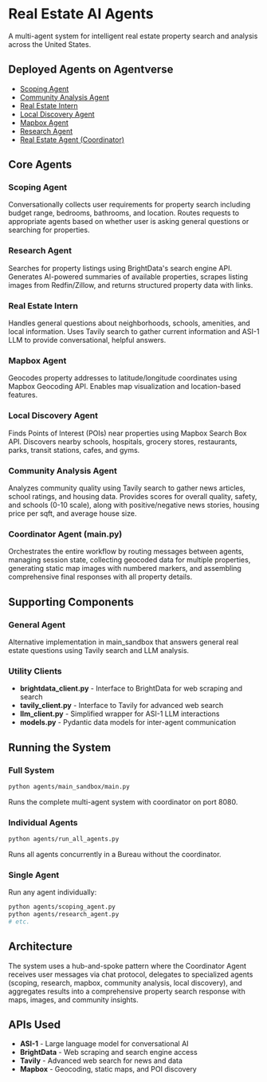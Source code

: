 # Real Estate AI Agents

A multi-agent system for intelligent real estate property search and analysis across the United States.

## Deployed Agents on Agentverse

- [Scoping Agent](https://agentverse.ai/agents/details/agent1qtuv3paxfpc7r44x5xxhttlgurtm7rkdf97z0dgfr34r8gf0zp0asyhtnse/profile)
- [Community Analysis Agent](https://agentverse.ai/agents/details/agent1q2d44gnyd9rfm4dwxaje96v8q3m30nhckpwkn5zte38ecn6y8k6vyjavunw/profile)
- [Real Estate Intern](https://agentverse.ai/agents/details/agent1qv5xsu3s92n8wxe2zq0gx425jsfxcyz3aeedtntp7f45argyturk6m0ez45/profile)
- [Local Discovery Agent](https://agentverse.ai/agents/details/agent1q0a0ctl6xt9pqgawtvts9m3p9fn0hhxhd4zm5l2a4r2twqqsssk45zjypfq/profile)
- [Mapbox Agent](https://agentverse.ai/agents/details/agent1qfwz4lx0rj2a7dsak4wswmnanql8u9yk9dvf97jy73z8vh5yknh6z0ncn2y/profile)
- [Research Agent](https://agentverse.ai/agents/details/agent1qd6snf9k3kd68djglmfzd9kcjnjtv43gn7dpnt9zj4ta6w2n9fyfvj09hmh/profile)
- [Real Estate Agent (Coordinator)](https://agentverse.ai/agents/details/agent1qg0lmv734dqg402qsrma08jvepjqgpf3krz733nsckstptr3e9a82haqldl/profile)

## Core Agents

### Scoping Agent
Conversationally collects user requirements for property search including budget range, bedrooms, bathrooms, and location. Routes requests to appropriate agents based on whether user is asking general questions or searching for properties.

### Research Agent
Searches for property listings using BrightData's search engine API. Generates AI-powered summaries of available properties, scrapes listing images from Redfin/Zillow, and returns structured property data with links.

### Real Estate Intern
Handles general questions about neighborhoods, schools, amenities, and local information. Uses Tavily search to gather current information and ASI-1 LLM to provide conversational, helpful answers.

### Mapbox Agent
Geocodes property addresses to latitude/longitude coordinates using Mapbox Geocoding API. Enables map visualization and location-based features.

### Local Discovery Agent
Finds Points of Interest (POIs) near properties using Mapbox Search Box API. Discovers nearby schools, hospitals, grocery stores, restaurants, parks, transit stations, cafes, and gyms.

### Community Analysis Agent
Analyzes community quality using Tavily search to gather news articles, school ratings, and housing data. Provides scores for overall quality, safety, and schools (0-10 scale), along with positive/negative news stories, housing price per sqft, and average house size.

### Coordinator Agent (main.py)
Orchestrates the entire workflow by routing messages between agents, managing session state, collecting geocoded data for multiple properties, generating static map images with numbered markers, and assembling comprehensive final responses with all property details.

## Supporting Components

### General Agent
Alternative implementation in main_sandbox that answers general real estate questions using Tavily search and LLM analysis.

### Utility Clients
- **brightdata_client.py** - Interface to BrightData for web scraping and search
- **tavily_client.py** - Interface to Tavily for advanced web search
- **llm_client.py** - Simplified wrapper for ASI-1 LLM interactions
- **models.py** - Pydantic data models for inter-agent communication

## Running the System

### Full System
```bash
python agents/main_sandbox/main.py
```
Runs the complete multi-agent system with coordinator on port 8080.

### Individual Agents
```bash
python agents/run_all_agents.py
```
Runs all agents concurrently in a Bureau without the coordinator.

### Single Agent
Run any agent individually:
```bash
python agents/scoping_agent.py
python agents/research_agent.py
# etc.
```

## Architecture

The system uses a hub-and-spoke pattern where the Coordinator Agent receives user messages via chat protocol, delegates to specialized agents (scoping, research, mapbox, community analysis, local discovery), and aggregates results into a comprehensive property search response with maps, images, and community insights.

## APIs Used
- **ASI-1** - Large language model for conversational AI
- **BrightData** - Web scraping and search engine access
- **Tavily** - Advanced web search for news and data
- **Mapbox** - Geocoding, static maps, and POI discovery
